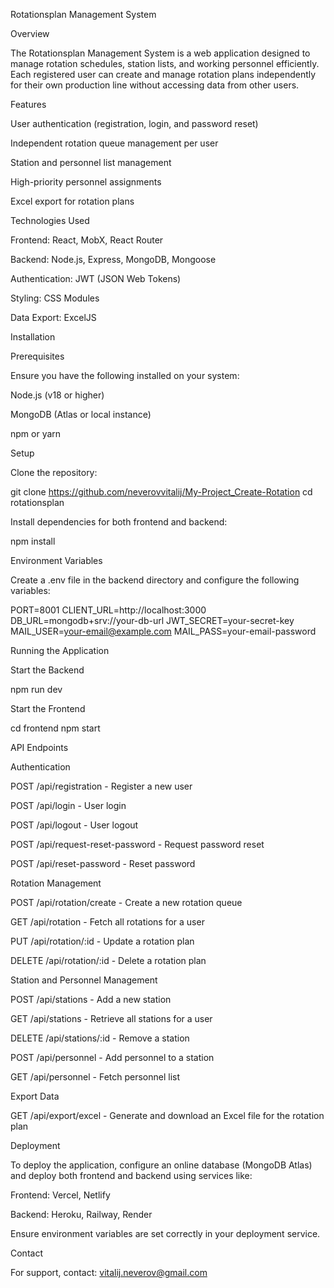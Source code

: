 Rotationsplan Management System

Overview

The Rotationsplan Management System is a web application designed to manage rotation schedules, station lists, and working personnel efficiently. Each registered user can create and manage rotation plans independently for their own production line without accessing data from other users.

Features

User authentication (registration, login, and password reset)

Independent rotation queue management per user

Station and personnel list management

High-priority personnel assignments

Excel export for rotation plans

Technologies Used

Frontend: React, MobX, React Router

Backend: Node.js, Express, MongoDB, Mongoose

Authentication: JWT (JSON Web Tokens)

Styling: CSS Modules

Data Export: ExcelJS

Installation

Prerequisites

Ensure you have the following installed on your system:

Node.js (v18 or higher)

MongoDB (Atlas or local instance)

npm or yarn

Setup

Clone the repository:

git clone https://github.com/neverovvitalij/My-Project_Create-Rotation
cd rotationsplan

Install dependencies for both frontend and backend:

npm install

Environment Variables

Create a .env file in the backend directory and configure the following variables:

PORT=8001
CLIENT_URL=http://localhost:3000
DB_URL=mongodb+srv://your-db-url
JWT_SECRET=your-secret-key
MAIL_USER=your-email@example.com
MAIL_PASS=your-email-password

Running the Application

Start the Backend

npm run dev

Start the Frontend

cd frontend
npm start

API Endpoints

Authentication

POST /api/registration - Register a new user

POST /api/login - User login

POST /api/logout - User logout

POST /api/request-reset-password - Request password reset

POST /api/reset-password - Reset password

Rotation Management

POST /api/rotation/create - Create a new rotation queue

GET /api/rotation - Fetch all rotations for a user

PUT /api/rotation/:id - Update a rotation plan

DELETE /api/rotation/:id - Delete a rotation plan

Station and Personnel Management

POST /api/stations - Add a new station

GET /api/stations - Retrieve all stations for a user

DELETE /api/stations/:id - Remove a station

POST /api/personnel - Add personnel to a station

GET /api/personnel - Fetch personnel list

Export Data

GET /api/export/excel - Generate and download an Excel file for the rotation plan

Deployment

To deploy the application, configure an online database (MongoDB Atlas) and deploy both frontend and backend using services like:

Frontend: Vercel, Netlify

Backend: Heroku, Railway, Render

Ensure environment variables are set correctly in your deployment service.

Contact

For support, contact: vitalij.neverov@gmail.com

